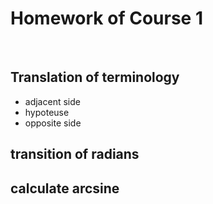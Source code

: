 # Homework of Course 1
</br>

## Translation of terminology

- adjacent side
- hypoteuse
- opposite side

## transition of radians

## calculate arcsine
